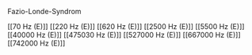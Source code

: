 Fazio-Londe-Syndrom

[[70 Hz (E)]]
[[220 Hz (E)]]
[[620 Hz (E)]]
[[2500 Hz (E)]]
[[5500 Hz (E)]]
[[40000 Hz (E)]]
[[475030 Hz (E)]]
[[527000 Hz (E)]]
[[667000 Hz (E)]]
[[742000 Hz (E)]]